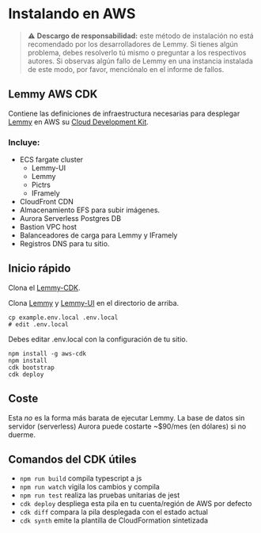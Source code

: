 # Instalando en AWS

> ⚠️ **Descargo de responsabilidad:** este método de instalación no está recomendado por los desarrolladores de Lemmy. Si tienes algún problema, debes resolverlo tú mismo o preguntar a los respectivos autores. Si observas algún fallo de Lemmy en una instancia instalada de este modo, por favor, menciónalo en el informe de fallos.

## Lemmy AWS CDK

Contiene las definiciones de infraestructura necesarias para desplegar [Lemmy](https://github.com/LemmyNet/lemmy) en AWS su [Cloud Development Kit](https://docs.aws.amazon.com/cdk/latest/guide/home.html).

### Incluye:

- ECS fargate cluster
  - Lemmy-UI
  - Lemmy
  - Pictrs
  - IFramely
- CloudFront CDN
- Almacenamiento EFS para subir imágenes.
- Aurora Serverless Postgres DB
- Bastion VPC host
- Balanceadores de carga para Lemmy y IFramely
- Registros DNS para tu sitio.

## Inicio rápido

Clona el [Lemmy-CDK](https://github.com/jetbridge/lemmy-cdk).

Clona [Lemmy](https://github.com/LemmyNet/lemmy) y [Lemmy-UI](https://github.com/LemmyNet/lemmy-ui) en el directorio de arriba.

```shell
cp example.env.local .env.local
# edit .env.local
```

Debes editar .env.local con la configuración de tu sitio.

```shell
npm install -g aws-cdk
npm install
cdk bootstrap
cdk deploy
```

## Coste

Esta _no_ es la forma más barata de ejecutar Lemmy. La base de datos sin servidor (serverless) Aurora puede costarte ~$90/mes (en dólares) si no duerme.

## Comandos del CDK útiles

- `npm run build` compila typescript a js
- `npm run watch` vigila los cambios y compila
- `npm run test` realiza las pruebas unitarias de jest
- `cdk deploy` despliega esta pila en tu cuenta/región de AWS por defecto
- `cdk diff` compara la pila desplegada con el estado actual
- `cdk synth` emite la plantilla de CloudFormation sintetizada
